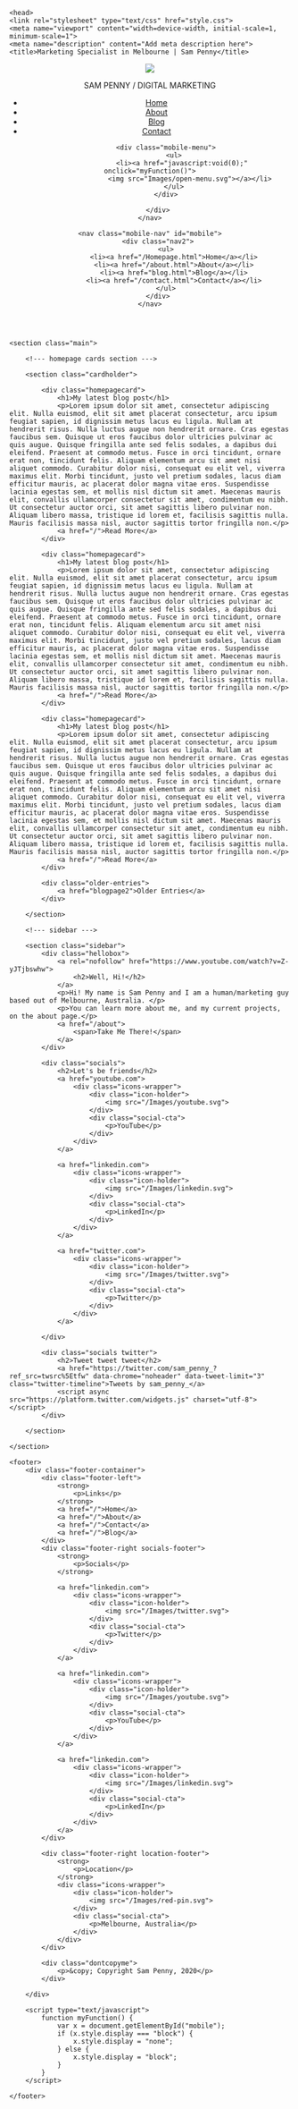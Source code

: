 <!DOCTYPE html>
<html xmlns="http://www.w3.org/1999/xhtml" lang="en-US">

    <head>
    <link rel="stylesheet" type="text/css" href="style.css">
    <meta name="viewport" content="width=device-width, initial-scale=1, minimum-scale=1">
    <meta name="description" content="Add meta description here">
    <title>Marketing Specialist in Melbourne | Sam Penny</title>
</head>

<header>
    <nav>
        <div class="nav-pad">
            <div class="logo">
                <img src="/Images/logo%20(3).png">
                <p>SAM PENNY / DIGITAL MARKETING</p>
            </div>
            <div class="nav-menu">
                <ul>
                    <li><a href="/Homepage.html">Home</a></li>
                    <li><a href="/about.html">About</a></li>
                    <li><a href="blog.html">Blog</a></li>
                    <li><a href="/contact.html">Contact</a></li>
                </ul>
            </div>

            <div class="mobile-menu">
                <ul>
                    <li><a href="javascript:void(0);" onclick="myFunction()">
                        <img src="Images/open-menu.svg"></a></li>
                </ul>
            </div>

        </div>
    </nav>

    <nav class="mobile-nav" id="mobile">
        <div class="nav2">
            <ul>
                <li><a href="/Homepage.html">Home</a></li>
                <li><a href="/about.html">About</a></li>
                <li><a href="blog.html">Blog</a></li>
                <li><a href="/contact.html">Contact</a></li>
            </ul>
        </div>
    </nav>

</header>

<body>

    <section class="main">

        <!--- homepage cards section --->

        <section class="cardholder">

            <div class="homepagecard">
                <h1>My latest blog post</h1>
                <p>Lorem ipsum dolor sit amet, consectetur adipiscing elit. Nulla euismod, elit sit amet placerat consectetur, arcu ipsum feugiat sapien, id dignissim metus lacus eu ligula. Nullam at hendrerit risus. Nulla luctus augue non hendrerit ornare. Cras egestas faucibus sem. Quisque ut eros faucibus dolor ultricies pulvinar ac quis augue. Quisque fringilla ante sed felis sodales, a dapibus dui eleifend. Praesent at commodo metus. Fusce in orci tincidunt, ornare erat non, tincidunt felis. Aliquam elementum arcu sit amet nisi aliquet commodo. Curabitur dolor nisi, consequat eu elit vel, viverra maximus elit. Morbi tincidunt, justo vel pretium sodales, lacus diam efficitur mauris, ac placerat dolor magna vitae eros. Suspendisse lacinia egestas sem, et mollis nisl dictum sit amet. Maecenas mauris elit, convallis ullamcorper consectetur sit amet, condimentum eu nibh. Ut consectetur auctor orci, sit amet sagittis libero pulvinar non. Aliquam libero massa, tristique id lorem et, facilisis sagittis nulla. Mauris facilisis massa nisl, auctor sagittis tortor fringilla non.</p>
                <a href="/">Read More</a>
            </div>

            <div class="homepagecard">
                <h1>My latest blog post</h1>
                <p>Lorem ipsum dolor sit amet, consectetur adipiscing elit. Nulla euismod, elit sit amet placerat consectetur, arcu ipsum feugiat sapien, id dignissim metus lacus eu ligula. Nullam at hendrerit risus. Nulla luctus augue non hendrerit ornare. Cras egestas faucibus sem. Quisque ut eros faucibus dolor ultricies pulvinar ac quis augue. Quisque fringilla ante sed felis sodales, a dapibus dui eleifend. Praesent at commodo metus. Fusce in orci tincidunt, ornare erat non, tincidunt felis. Aliquam elementum arcu sit amet nisi aliquet commodo. Curabitur dolor nisi, consequat eu elit vel, viverra maximus elit. Morbi tincidunt, justo vel pretium sodales, lacus diam efficitur mauris, ac placerat dolor magna vitae eros. Suspendisse lacinia egestas sem, et mollis nisl dictum sit amet. Maecenas mauris elit, convallis ullamcorper consectetur sit amet, condimentum eu nibh. Ut consectetur auctor orci, sit amet sagittis libero pulvinar non. Aliquam libero massa, tristique id lorem et, facilisis sagittis nulla. Mauris facilisis massa nisl, auctor sagittis tortor fringilla non.</p>
                <a href="/">Read More</a>
            </div>

            <div class="homepagecard">
                <h1>My latest blog post</h1>
                <p>Lorem ipsum dolor sit amet, consectetur adipiscing elit. Nulla euismod, elit sit amet placerat consectetur, arcu ipsum feugiat sapien, id dignissim metus lacus eu ligula. Nullam at hendrerit risus. Nulla luctus augue non hendrerit ornare. Cras egestas faucibus sem. Quisque ut eros faucibus dolor ultricies pulvinar ac quis augue. Quisque fringilla ante sed felis sodales, a dapibus dui eleifend. Praesent at commodo metus. Fusce in orci tincidunt, ornare erat non, tincidunt felis. Aliquam elementum arcu sit amet nisi aliquet commodo. Curabitur dolor nisi, consequat eu elit vel, viverra maximus elit. Morbi tincidunt, justo vel pretium sodales, lacus diam efficitur mauris, ac placerat dolor magna vitae eros. Suspendisse lacinia egestas sem, et mollis nisl dictum sit amet. Maecenas mauris elit, convallis ullamcorper consectetur sit amet, condimentum eu nibh. Ut consectetur auctor orci, sit amet sagittis libero pulvinar non. Aliquam libero massa, tristique id lorem et, facilisis sagittis nulla. Mauris facilisis massa nisl, auctor sagittis tortor fringilla non.</p>
                <a href="/">Read More</a>
            </div>

            <div class="older-entries">
                <a href="blogpage2">Older Entries</a>
            </div>

        </section>

        <!--- sidebar --->

        <section class="sidebar">
            <div class="hellobox">
                <a rel="nofollow" href="https://www.youtube.com/watch?v=Z-yJTjbswhw">
                    <h2>Well, Hi!</h2>
                </a>
                <p>Hi! My name is Sam Penny and I am a human/marketing guy based out of Melbourne, Australia. </p>
                <p>You can learn more about me, and my current projects, on the about page.</p>
                <a href="/about">
                    <span>Take Me There!</span>
                </a>
            </div>

            <div class="socials">
                <h2>Let's be friends</h2>
                <a href="youtube.com">
                    <div class="icons-wrapper">
                        <div class="icon-holder">
                            <img src="/Images/youtube.svg">
                        </div>
                        <div class="social-cta">
                            <p>YouTube</p>
                        </div>
                    </div>
                </a>

                <a href="linkedin.com">
                    <div class="icons-wrapper">
                        <div class="icon-holder">
                            <img src="/Images/linkedin.svg">
                        </div>
                        <div class="social-cta">
                            <p>LinkedIn</p>
                        </div>
                    </div>
                </a>

                <a href="twitter.com">
                    <div class="icons-wrapper">
                        <div class="icon-holder">
                            <img src="/Images/twitter.svg">
                        </div>
                        <div class="social-cta">
                            <p>Twitter</p>
                        </div>
                    </div>
                </a>

            </div>

            <div class="socials twitter">
                <h2>Tweet tweet tweet</h2>
                <a href="https://twitter.com/sam_penny_?ref_src=twsrc%5Etfw" data-chrome="noheader" data-tweet-limit="3" class="twitter-timeline">Tweets by sam_penny_</a>
                <script async src="https://platform.twitter.com/widgets.js" charset="utf-8"></script>
            </div>

        </section>

    </section>

    <footer>
        <div class="footer-container">
            <div class="footer-left">
                <strong>
                    <p>Links</p>
                </strong>
                <a href="/">Home</a>
                <a href="/">About</a>
                <a href="/">Contact</a>
                <a href="/">Blog</a>
            </div>
            <div class="footer-right socials-footer">
                <strong>
                    <p>Socials</p>
                </strong>

                <a href="linkedin.com">
                    <div class="icons-wrapper">
                        <div class="icon-holder">
                            <img src="/Images/twitter.svg">
                        </div>
                        <div class="social-cta">
                            <p>Twitter</p>
                        </div>
                    </div>
                </a>

                <a href="linkedin.com">
                    <div class="icons-wrapper">
                        <div class="icon-holder">
                            <img src="/Images/youtube.svg">
                        </div>
                        <div class="social-cta">
                            <p>YouTube</p>
                        </div>
                    </div>
                </a>

                <a href="linkedin.com">
                    <div class="icons-wrapper">
                        <div class="icon-holder">
                            <img src="/Images/linkedin.svg">
                        </div>
                        <div class="social-cta">
                            <p>LinkedIn</p>
                        </div>
                    </div>
                </a>
            </div>

            <div class="footer-right location-footer">
                <strong>
                    <p>Location</p>
                </strong>
                <div class="icons-wrapper">
                    <div class="icon-holder">
                        <img src="/Images/red-pin.svg">
                    </div>
                    <div class="social-cta">
                        <p>Melbourne, Australia</p>
                    </div>
                </div>
            </div>

            <div class="dontcopyme">
                <p>&copy; Copyright Sam Penny, 2020</p>
            </div>

        </div>

        <script type="text/javascript">
            function myFunction() {
                var x = document.getElementById("mobile");
                if (x.style.display === "block") {
                    x.style.display = "none";
                } else {
                    x.style.display = "block";
                }
            }
        </script>

    </footer>


</body>

<!-- footer -->


<!--- 


 .-') _    ('-. .-.   ('-.         .-') _ .-. .-')   .-')                                 _  .-')              
(  OO) )  ( OO )  /  ( OO ).-.    ( OO ) )\  ( OO ) ( OO ).                              ( \( -O )             
/     '._ ,--. ,--.  / . --. /,--./ ,--,' ,--. ,--.(_)---\_)         ,------. .-'),-----. ,------.             
|'--...__)|  | |  |  | \-.  \ |   \ |  |\ |  .'   //    _ |       ('-| _.---'( OO'  .-.  '|   /`. '            
'--.  .--'|   .|  |.-'-'  |  ||    \|  | )|      /,\  :` `.       (OO|(_\    /   |  | |  ||  /  | |            
   |  |   |       | \| |_.'  ||  .     |/ |     ' _)'..`''.)      /  |  '--. \_) |  |\|  ||  |_.' |            
   |  |   |  .-.  |  |  .-.  ||  |\    |  |  .   \ .-._)   \      \_)|  .--'   \ |  | |  ||  .  '.'            
   |  |   |  | |  |  |  | |  ||  | \   |  |  |\   \\       /        \|  |_)     `'  '-'  '|  |\  \             
   `--'   `--' `--'  `--' `--'`--'  `--'  `--' '--' `-----'          `--'         `-----' `--' '--'            
  .-')    .-') _                   _ (`-.    _ (`-.              .-') _                  .-. .-')              
 ( OO ). (  OO) )                 ( (OO  )  ( (OO  )            ( OO ) )                 \  ( OO )             
(_)---\_)/     '._  .-'),-----.  _.`     \ _.`     \ ,-.-') ,--./ ,--,'  ,----.           ;-----.\  ,--.   ,--.
/    _ | |'--...__)( OO'  .-.  '(__...--''(__...--'' |  |OO)|   \ |  |\ '  .-./-')        | .-.  |   \  `.'  / 
\  :` `. '--.  .--'/   |  | |  | |  /  | | |  /  | | |  |  \|    \|  | )|  |_( O- )       | '-' /_).-')     /  
 '..`''.)   |  |   \_) |  |\|  | |  |_.' | |  |_.' | |  |(_/|  .     |/ |  | .--, \       | .-. `.(OO  \   /   
.-._)   \   |  |     \ |  | |  | |  .___.' |  .___.',|  |_.'|  |\    | (|  | '. (_/       | |  \  ||   /  /\_  
\       /   |  |      `'  '-'  ' |  |      |  |    (_|  |   |  | \   |  |  '--'  |        | '--'  /`-./  /.__) 
 `-----'    `--'        `-----'  `--'      `--'      `--'   `--'  `--'   `------'         `------'   `--'      


---></html>